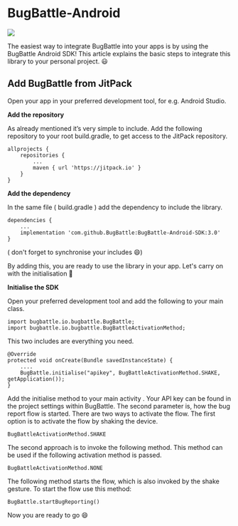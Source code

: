 # BugBattle-Android 
[![](https://jitpack.io/v/BugBattle/BugBattle-Android-SDK.svg)](https://jitpack.io/#BugBattle/BugBattle-Android-SDK)

The easiest way to integrate BugBattle into your apps is by using the BugBattle Android SDK! This article explains the basic steps to integrate this library to your personal project. 😃

## Add BugBattle from JitPack
Open your app in your preferred  development tool, for e.g. Android Studio.

**Add the repository**

As already mentioned  it’s very simple to include. Add the following repository to your root build.gradle, to get access to the JitPack repository.
```
allprojects {
    repositories {
        ...
        maven { url 'https://jitpack.io' }
    }
}
```

**Add the dependency**

In the same file ( build.gradle ) add the dependency to include the library. 
```
dependencies {
    ...
    implementation 'com.github.BugBattle:BugBattle-Android-SDK:3.0'
}
```
( don't forget to synchronise your includes 😄)

By adding this, you are ready to use the library in your app. Let's carry on with the initialisation 🎉


**Initialise the SDK**

Open your preferred development tool and add the following to your main class.

```
import bugbattle.io.bugbattle.BugBattle;  
import bugbattle.io.bugbattle.BugBattleActivationMethod; 
```
This two includes are everything you need.
```
@Override      
protected void onCreate(Bundle savedInstanceState) {          
    .... 
    BugBattle.initialise("apikey", BugBattleActivationMethod.SHAKE, getApplication());     
} 
```
Add the initialise method to your main activity . Your API key can be found in the project settings within BugBattle. The second parameter is, how the bug report flow is started. There are two ways to activate the flow. The first option is to activate the flow by shaking the device. 
```
BugBattleActivationMethod.SHAKE
```
The second approach is to invoke the following method. This method can be used if the following activation method is passed.
```
BugBattleActivationMethod.NONE
```
The following method starts the flow, which is also invoked by the shake gesture. To start the flow use this method:
```
BugBattle.startBugReporting()
```
Now you are ready to go 😄
